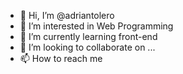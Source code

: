 - 👋 Hi, I’m @adriantolero
- 👀 I’m interested in Web Programming
- 🌱 I’m currently learning front-end 
- 💞️ I’m looking to collaborate on ...
- 📫 How to reach me 

<!---
adriantolero/adriantolero is a ✨ special ✨ repository because its `README.md` (this file) appears on your GitHub profile.
You can click the Preview link to take a look at your changes.
--->
